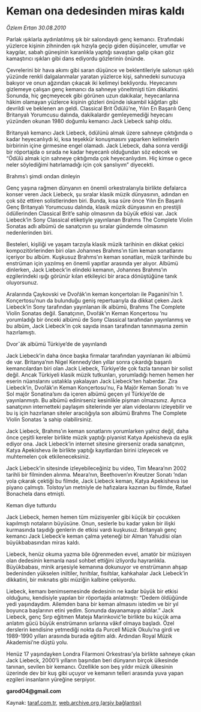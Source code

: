 # Keman ona dedesinden miras kaldı

*Özlem Ertan 30.08.2010*

<div class="yazi"><p>Parlak ışıklarla aydınlatılmış şık bir salondaydı genç kemancı. Etrafındaki yüzlerce kişinin zihninden ışık hızıyla geçip giden düşünceler, umutlar ve kaygılar, sabah güneşinin karanlıkla yaptığı savaştan galip çıkan göz kamaştırıcı ışıkları gibi dans ediyordu gözlerinin önünde.</p>
<p>Çevrelerini bir hava akımı gibi saran düşünce ve beklentileriyle salonun ışıklı yüzünde renkli dalgalanmalar yaratan yüzlerce kişi, sahnedeki sunucuya bakıyor ve onun ağzından çıkacak iki kelimeyi bekliyordu. Heyecanını gizlemeye çalışan genç kemancı da sahneye yöneltmişti tüm dikkatini. Sonunda, hiç geçmeyecek gibi görünen uzun dakikalar, heyecanlarına hâkim olamayan yüzlerce kişinin gözleri önünde iskambil kâğıtları gibi devrildi ve beklenen an geldi. Classical Brit Ödülü’ne, Yılın En Başarılı Genç Britanyalı Yorumcusu dalında, dakikalardır gemleyemediği heyecanı yüzünden okunan 1980 doğumlu kemancı Jack Liebeck sahip oldu.</p>
<p>Britanyalı kemancı Jack Liebeck, ödülünü almak üzere sahneye çıktığında o kadar heyecanlıydı ki, kısa teşekkür konuşmasını yaparken kelimelerin birbirinin içine girmesine engel olamadı. Jack Liebeck, daha sonra verdiği bir röportajda o sırada ne kadar heyecanlı olduğundan söz edecek ve “Ödülü almak için sahneye çıktığımda çok heyecanlıydım. Hiç kimse o gece neler söylediğimi hatırlamadığı için çok şanslıyım” diyecekti.</p>
<p>Brahms’ı şimdi ondan dinleyin</p>
<p>Genç yaşına rağmen dünyanın en önemli orkestralarıyla birlikte defalarca konser veren Jack Liebeck, şu sıralar klasik müzik dünyasının, adından en çok söz ettiren solistlerinden biri. Bunda, kısa süre önce Yılın En Başarılı Genç Britanyalı Yorumcusu dalında, klasik müzik dünyasının en prestijli ödüllerinden Classical Brit’e sahip olmasının da büyük etkisi var. Jack Liebeck’in Sony Classical etiketiyle yayınlanan Brahms The Complete Violin Sonatas adlı albümü de sanatçının şu sıralar gündemde olmasının nedenlerinden biri.</p>
<p>Besteleri, kişiliği ve yaşam tarzıyla klasik müzik tarihinin en dikkat çekici kompozitörlerinden biri olan Johannes Brahms’ın tüm keman sonatlarını içeriyor bu albüm. Kuşkusuz Brahms’ın keman sonatları, müzik tarihinde bu enstrüman için yazılmış en önemli yapıtlar arasında yer alıyor. Albümü dinlerken, Jack Liebeck’in elindeki kemanın, Johannes Brahms’ın ezgilerindeki ışığı görünür kılan etkileyici bir araca dönüştüğüne tanık oluyorsunuz.</p>
<p>Aralarında Çaykovski ve Dvořák’ın keman konçertoları ile Paganini’nin 1. Konçertosu’nun da bulunduğu geniş repertuarıyla da dikkat çeken Jack Liebeck’in Sony tarafından yayınlanan ilk albümü, Brahms The Complete Violin Sonatas değil. Sanatçının, Dvořák’ın Keman Konçertosu ’nu yorumladığı bir önceki albümü de Sony Classical tarafından yayınlanmış ve bu albüm, Jack Liebeck’in çok sayıda insan tarafından tanınmasına zemin hazırlamıştı.</p>
<p>Dvorˇák albümü Türkiye’de de yayınlandı</p>
<p>Jack Liebeck’in daha önce başka firmalar tarafından yayınlanan iki albümü de var. Britanya’nın Nigel Kennedy’den yıllar sonra çıkardığı başarılı kemancılardan biri olan Jack Liebeck, Türkiye’de çok fazla tanınan bir solist değil. Ancak Türkiyeli klasik müzik tutkunları, yorumladığı hemen hemen her eserin nüanslarını ustalıkla yakalayan Jack Liebeck’ten haberdar. Zira Liebeck’in, Dvořák’ın Keman Konçertosu’nu, Fa Majör Keman Sonatı ’nı ve Sol majör Sonatina’sını da içeren albümü geçen yıl Türkiye’de de yayınlanmıştı. Bu albümü edinirseniz kesinlikle pişman olmazsınız. Ayrıca sanatçının internetteki paylaşım sitelerinde yer alan videolarını izleyebilir ve bu iş için hazırlanan siteler aracılığıyla son albümü Brahms The Complete Violin Sonatas ’a sahip olabilirsiniz.</p>
<p>Jack Liebeck, Brahms’ın keman sonatlarını yorumlarken yalnız değil, daha önce çeşitli kereler birlikte müzik yaptığı piyanist Katya Apekisheva da eşlik ediyor ona. Jack Liebeck’in internet sitesine girerseniz orada sanatçının, Katya Apekisheva ile birlikte yaptığı kayıtlardan birini izleyecek ve muhtemelen çok etkileneceksiniz.</p>
<p>Jack Liebeck’in sitesinde izleyebileceğiniz bu video, Tim Meara’nın 2002 tarihli bir filminden alınma. Meara’nın, Beethoven’ın Kreutzer Sonatı ’ndan yola çıkarak çektiği bu filmde, Jack Liebeck keman, Katya Apekisheva ise piyano çalmıştı. Tolstoy’un metniyle de hafızalara kazınan bu filmde, Rafael Bonachela dans etmişti.</p>
<p>Keman diye tutturdu</p>
<p>Jack Liebeck, hemen hemen tüm müzisyenler gibi küçük bir çocukken kapılmıştı notaların büyüsüne. Onun, seslerle bu kadar yakın bir ilişki kurmasında taşıdığı genlerin de etkisi vardı kuşkusuz. Britanyalı genç kemancı Jack Liebeck’e keman çalma yeteneği bir Alman Yahudisi olan büyükbabasından miras kaldı.</p>
<p>Liebeck, henüz okuma yazma bile öğrenmeden evvel, amatör bir müzisyen olan dedesinin kemanla nasıl sohbet ettiğini izliyordu hayranlıkla. Büyükbabası, minik arşesiyle kemanına dokunuyor ve enstrümanın ahşap bedeninden yükselen iniltiler, hırıltılar, fısıltılar, kahkahalar Jack Liebeck’in dikkatini, bir mıknatıs gibi müziğin kalbine çekiyordu.</p>
<p>Liebeck, kemanı benimsemesinde dedesinin ne kadar büyük bir etkisi olduğunu, kendisiyle yapılan bir röportajda anlatmıştı: “Dedem öldüğünde yedi yaşındaydım. Ailemden bana bir keman almasını istedim ve bir yıl boyunca başlarının etini yedim. Sonunda dayanamayıp aldılar.” Jack Liebeck, genç Sırp eğitmen Mateja Marinković’le birlikte bu küçük ama anlatım gücü büyük enstrümanın sırlarına vâkıf olmaya başladı. Özel derslerin kendisine yetmediği nokta da Purcell Müzik Okulu’na girdi ve 1989-1990 yılları arasında burada eğitim aldı. Ardından Royal Müzik Akademisi’ne düştü yolu.</p>
<p>Henüz 17 yaşındayken Londra Filarmoni Orkestrası’yla birlikte sahneye çıkan Jack Liebeck, 2000’li yılların başından beri dünyanın birçok ülkesinde tanınan, sevilen bir kemancı. Özellikle son beş yıldır müzik ülkesinin üzerinde dev bir kuş gibi uçuyor ve kemanın telleri arasında yuva yapan ezgileri insanların yüreğine serpiyor.</p><b>
<p>garodO4@gmail.com</p></b></div>

Kaynak: [taraf.com.tr](http://www.taraf.com.tr:80/ozlem-ertan/makale-keman-ona-dedesinden-miras-kaldi-2.htm), [web.archive.org (arşiv bağlantısı)](http://web.archive.org/web/20100831200955/http://www.taraf.com.tr:80/ozlem-ertan/makale-keman-ona-dedesinden-miras-kaldi-2.htm)

